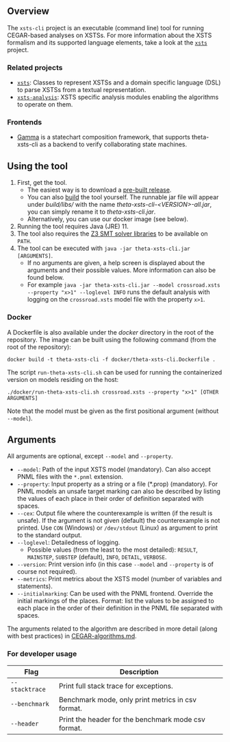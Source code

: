 ## Overview

The `xsts-cli` project is an executable (command line) tool for running CEGAR-based analyses on XSTSs.
For more information about the XSTS formalism and its supported language elements, take a look at the [`xsts`](../xsts/README.md) project.

### Related projects

* [`xsts`](../xsts/README.md): Classes to represent XSTSs and a domain specific language (DSL) to parse XSTSs from a textual representation.
* [`xsts-analysis`](../xsts-analysis/README.md): XSTS specific analysis modules enabling the algorithms to operate on them.

### Frontends
* [Gamma](https://github.com/ftsrg/gamma) is a statechart composition framework, that supports theta-xsts-cli as a backend to verify collaborating state machines.

## Using the tool

1. First, get the tool.
    * The easiest way is to download a [pre-built release](https://github.com/ftsrg/theta/releases).
    * You can also [build](../../../doc/Build.md) the tool yourself. The runnable jar file will appear under _build/libs/_ with the name _theta-xsts-cli-\<VERSION\>-all.jar_, you can simply rename it to _theta-xsts-cli.jar_.
    * Alternatively, you can use our docker image (see below).
2. Running the tool requires Java (JRE) 11.
3. The tool also requires the [Z3 SMT solver libraries](../../../doc/Build.md) to be available on `PATH`.
4. The tool can be executed with `java -jar theta-xsts-cli.jar [ARGUMENTS]`.
    * If no arguments are given, a help screen is displayed about the arguments and their possible values.
    More information can also be found below.
    * For example `java -jar theta-xsts-cli.jar --model crossroad.xsts --property "x>1" --loglevel INFO` runs the default analysis with logging on the `crossroad.xsts` model file with the property `x>1`.

### Docker

A Dockerfile is also available under the _docker_ directory in the root of the repository.
The image can be built using the following command (from the root of the repository):
```
docker build -t theta-xsts-cli -f docker/theta-xsts-cli.Dockerfile .
```

The script `run-theta-xsts-cli.sh` can be used for running the containerized version on models residing on the host:
```
./docker/run-theta-xsts-cli.sh crossroad.xsts --property "x>1" [OTHER ARGUMENTS]
```
Note that the model must be given as the first positional argument (without `--model`).

## Arguments

All arguments are optional, except `--model` and `--property`.

* `--model`: Path of the input XSTS model (mandatory). Can also accept PNML files with the `*.pnml` extension.
* `--property`: Input property as a string or a file (*.prop) (mandatory). For PNML models an unsafe target marking can also be described by listing the values of each place in their order of definition separated with spaces.
* `--cex`: Output file where the counterexample is written (if the result is unsafe). If the argument is not given (default) the counterexample is not printed. Use `CON` (Windows) or `/dev/stdout` (Linux) as argument to print to the standard output.
* `--loglevel`: Detailedness of logging.
    * Possible values (from the least to the most detailed): `RESULT`, `MAINSTEP`, `SUBSTEP` (default), `INFO`, `DETAIL`, `VERBOSE`.
* `--version`: Print version info (in this case `--model` and `--property` is of course not required).
* `--metrics`: Print metrics about the XSTS model (number of variables and statements).
* `--initialmarking`: Can be used with the PNML frontend. Override the initial markings of the places. Format: list the values to be assigned to each place in the order of their definition in the PNML file separated with spaces. 

The arguments related to the algorithm are described in more detail (along with best practices) in [CEGAR-algorithms.md](../../../doc/CEGAR-algorithms.md).

### For developer usage

| Flag | Description |
|--|--|
| `--stacktrace` | Print full stack trace for exceptions. |
| `--benchmark` | Benchmark mode, only print metrics in csv format. |
| `--header` | Print the header for the benchmark mode csv format. |
